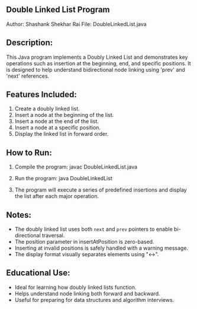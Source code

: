 Double Linked List Program
--------------------------------------

Author: Shashank Shekhar Rai
File: DoubleLinkedList.java

Description:
-------------
This Java program implements a Doubly Linked List and demonstrates key operations such as insertion at the beginning, end, and specific positions. It is designed to help understand bidirectional node linking using 'prev' and 'next' references.

Features Included:
------------------
1. Create a doubly linked list.
2. Insert a node at the beginning of the list.
3. Insert a node at the end of the list.
4. Insert a node at a specific position.
5. Display the linked list in forward order.

How to Run:
-----------
1. Compile the program:
   javac DoubleLinkedList.java

2. Run the program:
   java DoubleLinkedList

3. The program will execute a series of predefined insertions and display the list after each major operation.
   
Notes:
------
- The doubly linked list uses both `next` and `prev` pointers to enable bi-directional traversal.
- The position parameter in insertAtPosition is zero-based.
- Inserting at invalid positions is safely handled with a warning message.
- The display format visually separates elements using "<->".

Educational Use:
------------------
- Ideal for learning how doubly linked lists function.
- Helps understand node linking both forward and backward.
- Useful for preparing for data structures and algorithm interviews.
